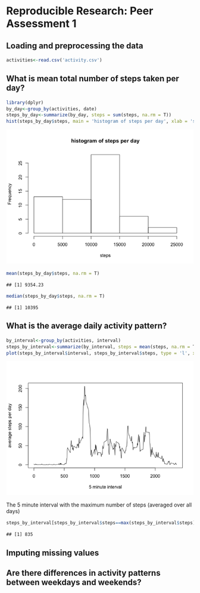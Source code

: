 # Reproducible Research: Peer Assessment 1


## Loading and preprocessing the data

```r
activities<-read.csv('activity.csv')
```

## What is mean total number of steps taken per day?

```r
library(dplyr)
by_day<-group_by(activities, date)
steps_by_day<-summarize(by_day, steps = sum(steps, na.rm = T))
hist(steps_by_day$steps, main = 'histogram of steps per day', xlab = 'steps')
```

![](PA1_template_files/figure-html/unnamed-chunk-2-1.png) 

```r
mean(steps_by_day$steps, na.rm = T)
```

```
## [1] 9354.23
```

```r
median(steps_by_day$steps, na.rm = T)
```

```
## [1] 10395
```
## What is the average daily activity pattern?

```r
by_interval<-group_by(activities, interval)
steps_by_interval<-summarize(by_interval, steps = mean(steps, na.rm = T))
plot(steps_by_interval$interval, steps_by_interval$steps, type = 'l', xlab = '5 minute interval', ylab = 'average steps per day')
```

![](PA1_template_files/figure-html/unnamed-chunk-4-1.png) 

The 5 minute interval with the maximum number of steps (averaged over all days)

```r
steps_by_interval[steps_by_interval$steps==max(steps_by_interval$steps),]$interval
```

```
## [1] 835
```

## Imputing missing values



## Are there differences in activity patterns between weekdays and weekends?
